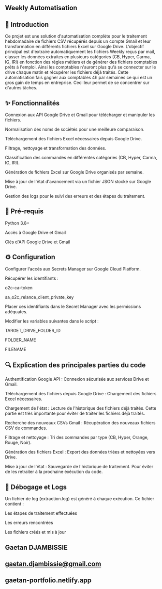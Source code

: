 ## Weekly Automatisation

## 🚀 Introduction

Ce projet est une solution d'automatisation complète pour le traitement hebdomadaire de fichiers CSV récupérés depuis un compte Gmail et leur transformation en différents fichiers Excel sur Google Drive. L'objectif principal est d'extraire automatiquement les fichiers Weekly reçus par mail, classer les données extraites en plusieurs catégories (CB, Hyper, Carma, IG, IRI) en fonction des règles métiers et de générer des fichiers comptables prêts à l'emploi. Ainsi les comptables n'auront plus qu'à se connecter sur le drive chaque matin et récupérer les fichiers déjà traités. Cette automatisation fais gagner aux comptables 4h par semaines ce qui est un gros gain de temps en entreprise. Ceci leur permet de se concentrer sur d'autres tâches.

## ✨ Fonctionnalités

Connexion aux API Google Drive et Gmail pour télécharger et manipuler les fichiers.

Normalisation des noms de sociétés pour une meilleure comparaison.

Téléchargement des fichiers Excel nécessaires depuis Google Drive.

Filtrage, nettoyage et transformation des données.

Classification des commandes en différentes catégories (CB, Hyper, Carma, IG, IRI).

Génération de fichiers Excel sur Google Drive organisés par semaine.

Mise à jour de l'état d'avancement via un fichier JSON stocké sur Google Drive.

Gestion des logs pour le suivi des erreurs et des étapes du traitement.

## 🔧 Pré-requis

Python 3.8+

Accès à Google Drive et Gmail

Clés d'API Google Drive et Gmail

## ⚙️ Configuration

Configurer l'accès aux Secrets Manager sur Google Cloud Platform.

Récupérer les identifiants :

o2c-ca-token

sa_o2c_relance_client_private_key

Placer ces identifiants dans le Secret Manager avec les permissions adéquates.

Modifier les variables suivantes dans le script :

TARGET_DRIVE_FOLDER_ID

FOLDER_NAME

FILENAME


## 🔍 Explication des principales parties du code

Authentification Google API : Connexion sécurisée aux services Drive et Gmail.

Téléchargement des fichiers depuis Google Drive : Chargement des fichiers Excel nécessaires.

Chargement de l'état : Lecture de l'historique des fichiers déjà traités. Cette partie est très importante pour éviter de traiter les fichiers déjà traités.

Recherche des nouveaux CSVs Gmail : Récupération des nouveaux fichiers CSV de commandes.

Filtrage et nettoyage : Tri des commandes par type (CB, Hyper, Orange, Rouge, Noir).

Génération des fichiers Excel : Export des données triées et nettoyées vers Drive.

Mise à jour de l'état : Sauvegarde de l'historique de traitement. Pour éviter de les retraiter à la prochaine éxécution du code.


## 🐞 Débogage et Logs

Un fichier de log (extraction.log) est généré à chaque exécution. Ce fichier contient :

Les étapes de traitement effectuées

Les erreurs rencontrées

Les fichiers créés et mis à jour


## Gaetan DJAMBISSIE
## gaetan.djambissie@gmail.com
## gaetan-portfolio.netlify.app
